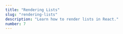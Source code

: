 ```yaml
---
title: "Rendering Lists"
slug: "rendering-lists"
description: "Learn how to render lists in React."
number: 7
---
```

